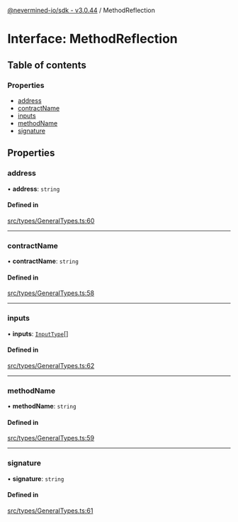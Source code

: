 [@nevermined-io/sdk - v3.0.44](../code-reference.md) / MethodReflection

# Interface: MethodReflection

## Table of contents

### Properties

- [address](MethodReflection.md#address)
- [contractName](MethodReflection.md#contractname)
- [inputs](MethodReflection.md#inputs)
- [methodName](MethodReflection.md#methodname)
- [signature](MethodReflection.md#signature)

## Properties

### address

• **address**: `string`

#### Defined in

[src/types/GeneralTypes.ts:60](https://github.com/nevermined-io/sdk-js/blob/73bbd7adf913370f1a2da0a0873209115a3fbd62/src/types/GeneralTypes.ts#L60)

---

### contractName

• **contractName**: `string`

#### Defined in

[src/types/GeneralTypes.ts:58](https://github.com/nevermined-io/sdk-js/blob/73bbd7adf913370f1a2da0a0873209115a3fbd62/src/types/GeneralTypes.ts#L58)

---

### inputs

• **inputs**: [`InputType`](InputType.md)[]

#### Defined in

[src/types/GeneralTypes.ts:62](https://github.com/nevermined-io/sdk-js/blob/73bbd7adf913370f1a2da0a0873209115a3fbd62/src/types/GeneralTypes.ts#L62)

---

### methodName

• **methodName**: `string`

#### Defined in

[src/types/GeneralTypes.ts:59](https://github.com/nevermined-io/sdk-js/blob/73bbd7adf913370f1a2da0a0873209115a3fbd62/src/types/GeneralTypes.ts#L59)

---

### signature

• **signature**: `string`

#### Defined in

[src/types/GeneralTypes.ts:61](https://github.com/nevermined-io/sdk-js/blob/73bbd7adf913370f1a2da0a0873209115a3fbd62/src/types/GeneralTypes.ts#L61)
